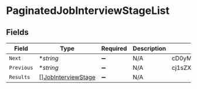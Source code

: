 # PaginatedJobInterviewStageList


## Fields

| Field                                                           | Type                                                            | Required                                                        | Description                                                     | Example                                                         |
| --------------------------------------------------------------- | --------------------------------------------------------------- | --------------------------------------------------------------- | --------------------------------------------------------------- | --------------------------------------------------------------- |
| `Next`                                                          | **string*                                                       | :heavy_minus_sign:                                              | N/A                                                             | cD0yMDIxLTAxLTA2KzAzJTNBMjQlM0E1My40MzQzMjYlMkIwMCUzQTAw        |
| `Previous`                                                      | **string*                                                       | :heavy_minus_sign:                                              | N/A                                                             | cj1sZXdwd2VycWVtY29zZnNkc2NzUWxNMEUxTXk0ME16UXpNallsTWtJ        |
| `Results`                                                       | [][JobInterviewStage](../../models/shared/jobinterviewstage.md) | :heavy_minus_sign:                                              | N/A                                                             |                                                                 |